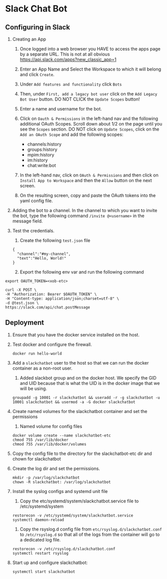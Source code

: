 # Slack Chat Bot


## Configuring in Slack

1. Creating an App

    1.  Once logged into a web browser you HAVE to access the apps page by a separate URL.  This is not at all obvious https://api.slack.com/apps?new_classic_app=1

    1. Enter an App Name and Select the Workspace to which it will belong and click ```Create```.

    1. Under ```Add features and functionality``` click ```Bots```

    1. Then, under ```First, add a legacy bot user``` click on the ```Add Legacy Bot User``` button.  DO NOT CLICK the ```Update Scopes``` button!

    1. Enter a name and username for the bot.

    1. Click on ```Oauth & Permissions``` in the left-hand nav and the following additional OAuth Scopes.  Scroll down about 1/2 on the page until you see the ```Scopes``` section.  DO NOT click on ```Update Scopes```, click on the ```Add an OAuth Scope``` and add the following scopes:

        - channels:history
        - groups:history
        - mpim:history
        - im:history
        - chat:write:bot

    1. In the left-hand nav, click on ```OAuth & Permissions``` and then click on ```Install App to Workspace``` and then the ```Allow``` button on the next screen.

    1. On the resulting screen, copy and paste the OAuth tokens into the yaml config file.

1. Adding the bot to a channel. In the channel to which you want to invite the bot, type the following command ```/invite @<username>``` in the message field. 

1. Test the credentials.

    1. Create the following ```test.json``` file

    ```
    {
      "channel":"#my-channel",
      "text":"Hello, World!"
    }
    ```

    2. Export the following env var and run the following command

```
export OAUTH_TOKEN=<xob-etc>

curl -X POST \
-H "Authorization: Bearer $OAUTH_TOKEN" \
-H "Content-type: application/json;charset=utf-8" \
-d @test.json \
https://slack.com/api/chat.postMessage
```

## Deployment

1. Ensure that you have the docker service installed on the host.

1. Test docker and configure the firewall.

    ```
    docker run hello-world
    ```

1.  Add a ```slackchatbot``` user to the host so that we can run the docker container as a non-root user.

    1. Added slackbot group and on the docker host.  We specify the GID and UID because that is what the UID is in the docker image that we will be using.

    ```
    groupadd -g 10001 -r slackchatbot && useradd -r -g slackchatbot -u 10001 slackchatbot && usermod -a -G docker slackchatbot
    ```

1.  Create named volumes for the slackchatbot container and set the permissions

    1. Named volume for config files

    ```
    docker volume create --name slackchatbot-etc
    chmod 755 /var/lib/docker
    chmod 755 /var/lib/docker/volumes
    ```

1.  Copy the config file to the directory for the slackchatbot-etc dir and chown for slackchatbot

1.  Create the log dir and set the permissions.

    ```
    mkdir -p /var/log/slackchatbot
    chown -R slackchatbot: /var/log/slackchatbot
    ```

1. Install the syslog configs and systemd unit file

    1. Copy the etc/systemd/system/slackchatbot.service file to /etc/systemd/system

    ```
    restorecon -v /etc/systemd/system/slackchatbot.service
    systemctl daemon-reload
    ```

    1. Copy the rsyslog.d config file from ```etc/rsyslog.d/slackchatbot.conf``` to ```/etc/rsyslog.d``` so that all of the logs from the container will go to a dedicated log file.

    ```
    restorecon -v /etc/rsyslog.d/slackchatbot.conf
    systemctl restart rsyslog
    ```

1. Start up and configure slackchatbot:

    ```
    systemctl start slackchatbot
    ```
